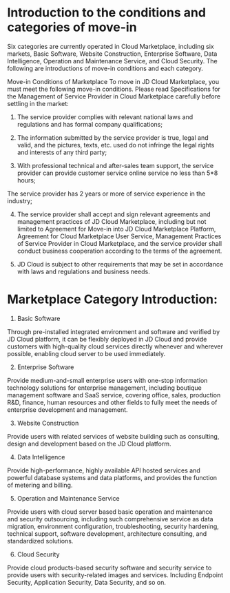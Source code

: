 # Introduction to the conditions and categories of move-in
Six categories are currently operated in Cloud Marketplace, including six markets, Basic Software, Website Construction, Enterprise Software, Data Intelligence, Operation and Maintenance Service, and Cloud Security. The following are introductions of move-in conditions and each category.

Move-in Conditions of Marketplace
To move in JD Cloud Marketplace, you must meet the following move-in conditions. Please read Specifications for the Management of Service Provider in Cloud Marketplace carefully before settling in the market:

1. The service provider complies with relevant national laws and regulations and has formal company qualifications;

2. The information submitted by the service provider is true, legal and valid, and the pictures, texts, etc. used do not infringe the legal rights and interests of any third party;

3. With professional technical and after-sales team support, the service provider can provide customer service online service no less than 5*8 hours;

The service provider has 2 years or more of service experience in the industry;

4. The service provider shall accept and sign relevant agreements and management practices of JD Cloud Marketplace, including but not limited to Agreement for Move-in into JD Cloud Marketplace Platform, Agreement for Cloud Marketplace User Service, Management Practices of Service Provider in Cloud Marketplace, and the service provider shall conduct business cooperation according to the terms of the agreement.

5. JD Cloud is subject to other requirements that may be set in accordance with laws and regulations and business needs.

 

# Marketplace Category Introduction:
1. Basic Software

Through pre-installed integrated environment and software and verified by JD Cloud platform, it can be flexibly deployed in JD Cloud and provide customers with high-quality cloud services directly whenever and wherever possible, enabling cloud server to be used immediately.

2. Enterprise Software

Provide medium-and-small enterprise users with one-stop information technology solutions for enterprise management, including boutique management software and SaaS service, covering office, sales, production R&D, finance, human resources and other fields to fully meet the needs of enterprise development and management.

3. Website Construction

Provide users with related services of website building such as consulting, design and development based on the JD Cloud platform.

4. Data Intelligence

Provide high-performance, highly available API hosted services and powerful database systems and data platforms, and provides the function of metering and billing.

5. Operation and Maintenance Service

Provide users with cloud server based basic operation and maintenance and security outsourcing, including such comprehensive service as data migration, environment configuration, troubleshooting, security hardening, technical support, software development, architecture consulting, and standardized solutions.

6. Cloud Security

Provide cloud products-based security software and security service to provide users with security-related images and services. Including Endpoint Security, Application Security, Data Security, and so on.
